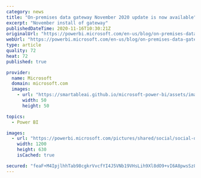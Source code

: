 ```yaml
---
category: news
title: "On-premises data gateway November 2020 update is now available"
excerpt: "November install of gateway"
publishedDateTime: 2020-11-16T10:30:21Z
originalUrl: "https://powerbi.microsoft.com/en-us/blog/on-premises-data-gateway-november-2020-update-is-now-available/"
webUrl: "https://powerbi.microsoft.com/en-us/blog/on-premises-data-gateway-november-2020-update-is-now-available/"
type: article
quality: 72
heat: 72
published: true

provider:
  name: Microsoft
  domain: microsoft.com
  images:
    - url: "https://smartableai.github.io/microsoft-power-bi/assets/images/organizations/microsoft.com-50x50.jpg"
      width: 50
      height: 50

topics:
  - Power BI

images:
  - url: "https://powerbi.microsoft.com/pictures/shared/social/social-default-image.png"
    width: 1200
    height: 630
    isCached: true

secured: "feaF+M4IpjlhhTab98cgkrVvcfYI4J5VNb19VHsLih9Xl8dO9+vI6A8pwsSz8NnHbTIFTG6qbJ29/FOFTQ6Pc9neGIvC4PeB64b6sVMDGq7kuMNgFeVW84/i+CW4DvjTHqHDGX+1q4/NysV7+0Lsj96XLod4ecAI9e2Gy5RFg9a68keMsvRDF6WvcUlgxHjf66RHpf4sbbyccYRmKXfZBU5v/vs4v96MLEznISBoyEvVdG+RGMdBWmH8xZPmUkquB94vc2gj6ifzySYgZPqYJSKoxwnQZ9yZuF2jICqpZy2FdwgfHgTahles2YjRW4VrGZIeE3dhyoZH/l8z+siivqlxfu1oAkYR2YCkYEnV0n8=;jrI3QOiR3xg2SZWFGxZlzA=="
---
```


